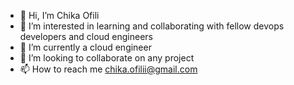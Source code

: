 - 👋 Hi, I’m Chika Ofili
- 👀 I’m interested in learning and collaborating with fellow devops developers and cloud engineers
- 🌱 I’m currently a cloud engineer
- 💞️ I’m looking to collaborate on any project
- 📫 How to reach me chika.ofilii@gmail.com

<!---
Jemindoris/chika.ofilii is a ✨ special ✨ repository because its `README.md` (this file) appears on your GitHub profile.
You can click the Preview link to take a look at your changes.
--->
